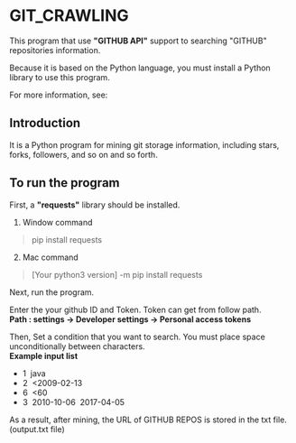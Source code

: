 # GIT_CRAWLING

This program that use <strong>"GITHUB API"</strong> support to searching "GITHUB" repositories information. 

Because it is based on the Python language, you must install a Python library to use this program. 

For more information, see:

## Introduction

It is a Python program for mining git storage information, including stars, forks, followers, and so on and so forth.

## To run the program

First, a <strong>"requests"</strong> library should be installed.

1. Window command
> pip install requests
2. Mac command
> [Your python3 version] -m pip install requests

Next, run the program.

Enter the your github ID and Token. Token can get from follow path.<br /> 
<strong>Path : settings -> Developer settings -> Personal access tokens</strong>

Then, Set a condition that you want to search. You must place space unconditionally between characters.<br />
<strong>Example input list</strong> <br />
<ul>
  <li>1&nbsp&nbspjava</li>
  <li>2&nbsp&nbsp<2009-02-13</li> 
  <li>6&nbsp&nbsp<60</li> 
  <li>3&nbsp&nbsp2010-10-06&nbsp&nbsp2017-04-05</li> 
</ul>

As a result, after mining, the URL of GITHUB REPOS is stored in the txt file. (output.txt file)
